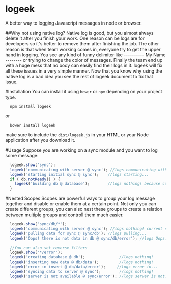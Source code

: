 # logeek
A better way to logging Javascript messages in node or browser.

##Why not using native log?
Native log is good, but you almost always delete it after you finish your work. One reason can be logs are for developers so it's better to remove them after finishing the job. The other reason is that when team working comes in, everyone try to get the upper hand in logging. You see any kind of funny delimiter like ---------- My Name --------  or trying to change the color of messages. Finally the team end up with a huge mess that no body can easily find their logs in it. logeek will fix all these issues in a very simple manner. Now that you know why using the native log is a bad idea you see the rest of logeek document to fix that issue.

#Installation
You can install it using ```bower``` or ```npm``` depending on your project type. 
```
  npm install logeek
```
or
```
  bower install logeek
```
make sure to include the ```dist/logeek.js``` in your HTML or your Node application after you download it.

#Usage
Suppose you are working on a sync module and you want to log some message:
```javascript
  logeek.show('sync');
  logeek('communicating with server @ sync'); //logs communicating with...
  logeek('starting initial sync @ sync');    //logs starting...
  if ( db.notReady() ) {
    logeek('building db @ database');        //logs nothing! because current scope is 'sync'
  }
```

#Nested Scopes
Scopes are powerful ways to group your log message together and disable or enable them at a certain point. Not only you can create different groups, you can also nest these groups to create a relation between multiple groups and controll them much easier. 
```javascript
  logeek.show('sync/db/*');
  logeek('communicating with server @ sync'); //logs nothing! current scope is sync/db/*
  logeek('pulling data for sync @ sync/db'); //logs pulling...
  logeek('Oops! there is not data in db @ sync/db/error'); //logs Oops!...
  
  //You can also set reverse filters
  logeek.show('*/error');
  logeek('creating database @ db');               //logs nothing!
  logeek('inserting new data @ db/data');         //logs nothing!
  logeek('error in insert @ db/data/error');     //logs error in...
  logeek('syncing data to server @ sync');        //logs nothing!
  logeek('server is not available @ sync/error'); //logs server is not...
```
